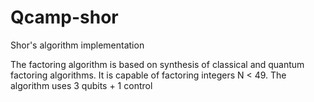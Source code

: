 # Qcamp-shor
Shor's algorithm implementation

The factoring algorithm is based on synthesis of classical and quantum factoring algorithms. It is capable of factoring integers N < 49. The algorithm uses 3 qubits + 1 control

